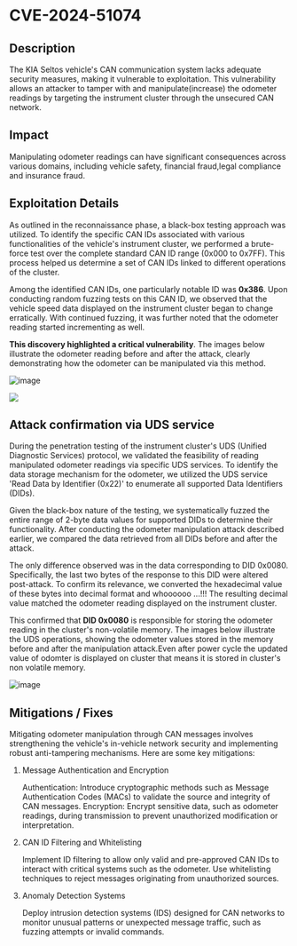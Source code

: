 # CVE-2024-51074

## Description
The KIA Seltos vehicle's CAN communication system lacks adequate security measures, making it vulnerable to exploitation. This vulnerability allows an attacker to tamper with and manipulate(increase) the odometer readings by targeting the instrument cluster through the unsecured CAN network.

## Impact
Manipulating odometer readings can have significant consequences across various domains, including vehicle safety, financial fraud,legal compliance and insurance fraud. 

## Exploitation Details
As outlined in the reconnaissance phase, a black-box testing approach was utilized. To identify the specific CAN IDs associated with various functionalities of the vehicle's instrument cluster, we performed a brute-force test over the complete standard CAN ID range (0x000 to 0x7FF). This process helped us determine a set of CAN IDs linked to different operations of the cluster.

Among the identified CAN IDs, one particularly notable ID was **0x386**. Upon conducting random fuzzing tests on this CAN ID, we observed that the vehicle speed data displayed on the instrument cluster began to change erratically. With continued fuzzing, it was further noted that the odometer reading started incrementing as well.

**This discovery highlighted a critical vulnerability**. The images below illustrate the odometer reading before and after the attack, clearly demonstrating how the odometer can be manipulated via this method.

![image](https://github.com/user-attachments/assets/74f7f7c2-535c-498f-b4f2-89f2a6ce7e83)

![](https://github.com/nitinronge91/KIA-SELTOS-Cluster-Vulnerabilities/blob/main/GIF_20241120_102728_427.gif)


## Attack confirmation via UDS service
During the penetration testing of the instrument cluster's UDS (Unified Diagnostic Services) protocol, we validated the feasibility of reading manipulated odometer readings via specific UDS services. To identify the data storage mechanism for the odometer, we utilized the UDS service 'Read Data by Identifier (0x22)' to enumerate all supported Data Identifiers (DIDs).

Given the black-box nature of the testing, we systematically fuzzed the entire range of 2-byte data values for supported DIDs to determine their functionality. After conducting the odometer manipulation attack described earlier, we compared the data retrieved from all DIDs before and after the attack.

The only difference observed was in the data corresponding to DID 0x0080. Specifically, the last two bytes of the response to this DID were altered post-attack. To confirm its relevance, we converted the hexadecimal value of these bytes into decimal format and whoooooo ...!!! The resulting decimal value matched the odometer reading displayed on the instrument cluster.

This confirmed that **DID 0x0080** is responsible for storing the odometer reading in the cluster's non-volatile memory. The images below illustrate the UDS operations, showing the odometer values stored in the memory before and after the manipulation attack.Even after power cycle the updated value of odomter is displayed on cluster that means it is stored in cluster's non volatile memory.

![image](https://github.com/user-attachments/assets/afb68766-f522-4666-b695-01ed1d3e4d25)




## Mitigations / Fixes
Mitigating odometer manipulation through CAN messages involves strengthening the vehicle's in-vehicle network security and implementing robust anti-tampering mechanisms. Here are some key mitigations:
1. Message Authentication and Encryption

    Authentication: Introduce cryptographic methods such as Message Authentication Codes (MACs) to validate the source and integrity of CAN messages.
    Encryption: Encrypt sensitive data, such as odometer readings, during transmission to prevent unauthorized modification or interpretation.

2. CAN ID Filtering and Whitelisting

    Implement ID filtering to allow only valid and pre-approved CAN IDs to interact with critical systems such as the odometer.
    Use whitelisting techniques to reject messages originating from unauthorized sources.
   
3. Anomaly Detection Systems

    Deploy intrusion detection systems (IDS) designed for CAN networks to monitor unusual patterns or unexpected message traffic, such as fuzzing attempts or invalid commands.


